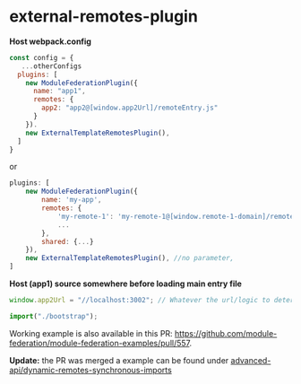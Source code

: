 # external-remotes-plugin

**Host webpack.config**
```js
const config = {
   ...otherConfigs
  plugins: [
    new ModuleFederationPlugin({
      name: "app1",
      remotes: {
        app2: "app2@[window.app2Url]/remoteEntry.js"
      }
    }).
    new ExternalTemplateRemotesPlugin(),
  ]
}
```

or

```js
plugins: [
    new ModuleFederationPlugin({
        name: 'my-app',
        remotes: {
            'my-remote-1': 'my-remote-1@[window.remote-1-domain]/remoteEntry.js?[getRandomString()]',
            ...
        },
        shared: {...}
    }),
    new ExternalTemplateRemotesPlugin(), //no parameter,
]
```

**Host (app1) source somewhere before loading main entry file**
```js
window.app2Url = "//localhost:3002"; // Whatever the url/logic to determine your remote module is

import("./bootstrap");
```

Working example is also available in this PR: https://github.com/module-federation/module-federation-examples/pull/557.

**Update:** the PR was merged a example can be found under [advanced-api/dynamic-remotes-synchronous-imports](https://github.com/module-federation/module-federation-examples/tree/d5cf265c2d4fd040797cbae806badd8267ad5b8f/advanced-api/dynamic-remotes-synchronous-imports)
